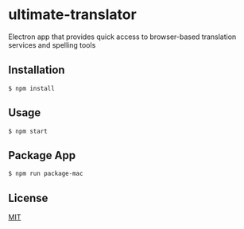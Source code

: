 # ultimate-translator
Electron app that provides quick access to browser-based translation services and spelling tools

## Installation

```shell
$ npm install
```

## Usage

```shell
$ npm start
```

## Package App

```shell
$ npm run package-mac
```

## License

[MIT](http://vjpr.mit-license.org)